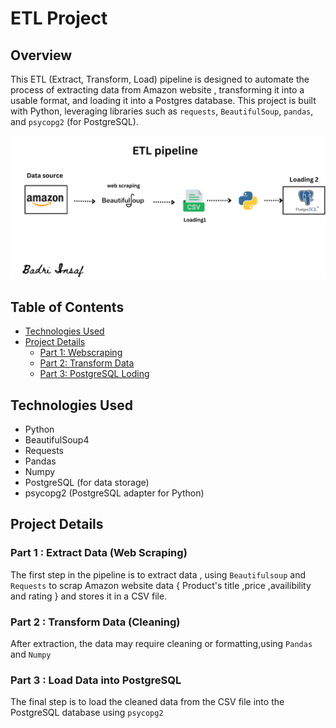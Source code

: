 # ETL Project 

## Overview

This ETL (Extract, Transform, Load) pipeline is designed to automate the process of extracting data from Amazon website ,
transforming it into a usable format, and loading it into a  Postgres database. This project is built with Python, leveraging libraries such as `requests`, `BeautifulSoup`, `pandas`, and `psycopg2` (for PostgreSQL). 

![workflow](workflow.png)

## Table of Contents
- [Technologies Used](#technologies-used)
- [Project Details](#project-details)
    - [Part 1: Webscraping](#part-1-webscraping)
    - [Part 2: Transform Data ](#part-2-Transform)
    - [Part 3: PostgreSQL Loding](#part-3-PostgreSQL-Loding)


## Technologies Used
- Python  
- BeautifulSoup4
- Requests
- Pandas
- Numpy
- PostgreSQL (for data storage)
- psycopg2 (PostgreSQL adapter for Python)

## Project Details 
  ### Part 1 : Extract Data (Web Scraping)
  The first step in the pipeline is to extract data , using `Beautifulsoup` and `Requests` to scrap  Amazon website  data { Product's title ,price ,availibility and  rating } and stores it in a CSV file.
  ### Part 2 : Transform Data (Cleaning)
  After extraction, the data may require cleaning or formatting,using `Pandas` and `Numpy`
  ### Part 3 : Load Data into PostgreSQL
  The final step is to load the cleaned data from the CSV file into the PostgreSQL database using `psycopg2`
